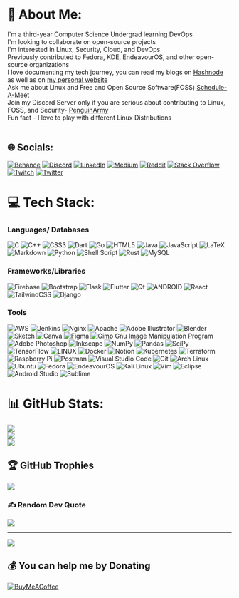 # 💫 About Me:
I'm a third-year Computer Science Undergrad learning DevOps<br>I'm looking to collaborate on open-source projects<br>I'm interested in Linux, Security, Cloud, and DevOps<br>Previously contributed to Fedora, KDE, EndeavourOS, and other open-source organizations<br>I love documenting my tech journey, you can read my blogs on [Hashnode](https://chococandy.hashnode.dev/) as well as on [my personal website](https://chococandy63.github.io/chococandy-blog/)<br>Ask me about Linux and Free and Open Source Software(FOSS) [Schedule-A-Meet](https://cal.com/chococandy)<br>Join my Discord Server only if you are serious about contributing to Linux, FOSS, and Security- [PenguinArmy](https://discord.gg/dnCVXmDUXt)<br>Fun fact - I love to play with different Linux Distributions<br><br>


## 🌐 Socials:
[![Behance](https://img.shields.io/badge/Behance-1769ff?logo=behance&logoColor=white)](https://behance.net/rybiht) [![Discord](https://img.shields.io/badge/Discord-%237289DA.svg?logo=discord&logoColor=white)](https://discord.com/users/810072462996930581) [![LinkedIn](https://img.shields.io/badge/LinkedIn-%230077B5.svg?logo=linkedin&logoColor=white)](https://www.linkedin.com/in/riya-bisht-81b365196/) [![Medium](https://img.shields.io/badge/Medium-12100E?logo=medium&logoColor=white)](https://medium.com/@riya-infinitygrl) [![Reddit](https://img.shields.io/badge/Reddit-%23FF4500.svg?logo=Reddit&logoColor=white)](https://reddit.com/user/Mystery-explorer) [![Stack Overflow](https://img.shields.io/badge/-Stackoverflow-FE7A16?logo=stack-overflow&logoColor=white)](https://stackoverflow.com/users/13398634) [![Twitch](https://img.shields.io/badge/Twitch-%239146FF.svg?logo=Twitch&logoColor=white)](https://twitch.tv/chococandy63) [![Twitter](https://img.shields.io/badge/Twitter-%231DA1F2.svg?logo=Twitter&logoColor=white)](https://twitter.com/RiyaBis48399225)  


# 💻 Tech Stack:

### Languages/ Databases

![C](https://img.shields.io/badge/c-%2300599C.svg?style=for-the-badge&logo=c&logoColor=white) ![C++](https://img.shields.io/badge/c++-%2300599C.svg?style=for-the-badge&logo=c%2B%2B&logoColor=white) ![CSS3](https://img.shields.io/badge/css3-%231572B6.svg?style=for-the-badge&logo=css3&logoColor=white) ![Dart](https://img.shields.io/badge/dart-%230175C2.svg?style=for-the-badge&logo=dart&logoColor=white) ![Go](https://img.shields.io/badge/go-%2300ADD8.svg?style=for-the-badge&logo=go&logoColor=white) ![HTML5](https://img.shields.io/badge/html5-%23E34F26.svg?style=for-the-badge&logo=html5&logoColor=white) ![Java](https://img.shields.io/badge/java-%23ED8B00.svg?style=for-the-badge&logo=java&logoColor=white) ![JavaScript](https://img.shields.io/badge/javascript-%23323330.svg?style=for-the-badge&logo=javascript&logoColor=%23F7DF1E) ![LaTeX](https://img.shields.io/badge/latex-%23008080.svg?style=for-the-badge&logo=latex&logoColor=white) ![Markdown](https://img.shields.io/badge/markdown-%23000000.svg?style=for-the-badge&logo=markdown&logoColor=white) ![Python](https://img.shields.io/badge/python-3670A0?style=for-the-badge&logo=python&logoColor=ffdd54) ![Shell Script](https://img.shields.io/badge/shell_script-%23121011.svg?style=for-the-badge&logo=gnu-bash&logoColor=white)
![Rust](https://img.shields.io/badge/rust-%23000000.svg?style=for-the-badge&logo=rust&logoColor=white) 
![MySQL](https://img.shields.io/badge/mysql-%2300f.svg?style=for-the-badge&logo=mysql&logoColor=white)

### Frameworks/Libraries

![Firebase](https://img.shields.io/badge/firebase-%23039BE5.svg?style=for-the-badge&logo=firebase)
![Bootstrap](https://img.shields.io/badge/bootstrap-%23563D7C.svg?style=for-the-badge&logo=bootstrap&logoColor=white) ![Flask](https://img.shields.io/badge/flask-%23000.svg?style=for-the-badge&logo=flask&logoColor=white) ![Flutter](https://img.shields.io/badge/Flutter-%2302569B.svg?style=for-the-badge&logo=Flutter&logoColor=white) ![Qt](https://img.shields.io/badge/Qt-%23217346.svg?style=for-the-badge&logo=Qt&logoColor=white) ![ANDROID](https://img.shields.io/badge/android-%2320232a.svg?style=for-the-badge&logo=android&logoColor=%a4c639) ![React](https://img.shields.io/badge/react-%2320232a.svg?style=for-the-badge&logo=react&logoColor=%2361DAFB) ![TailwindCSS](https://img.shields.io/badge/tailwindcss-%2338B2AC.svg?style=for-the-badge&logo=tailwind-css&logoColor=white) ![Django](https://img.shields.io/badge/django-%23092E20.svg?style=for-the-badge&logo=django&logoColor=white)

### Tools

![AWS](https://img.shields.io/badge/AWS-%23FF9900.svg?style=for-the-badge&logo=amazon-aws&logoColor=white)   ![Jenkins](https://img.shields.io/badge/jenkins-%232C5263.svg?style=for-the-badge&logo=jenkins&logoColor=white) ![Nginx](https://img.shields.io/badge/nginx-%23009639.svg?style=for-the-badge&logo=nginx&logoColor=white) ![Apache](https://img.shields.io/badge/apache-%23D42029.svg?style=for-the-badge&logo=apache&logoColor=white)  ![Adobe Illustrator](https://img.shields.io/badge/adobeillustrator-%23FF9A00.svg?style=for-the-badge&logo=adobeillustrator&logoColor=white) ![Blender](https://img.shields.io/badge/blender-%23F5792A.svg?style=for-the-badge&logo=blender&logoColor=white) ![Sketch](https://img.shields.io/badge/Sketch-FFB387?style=for-the-badge&logo=sketch&logoColor=black) ![Canva](https://img.shields.io/badge/Canva-%2300C4CC.svg?style=for-the-badge&logo=Canva&logoColor=white) 	![Figma](https://img.shields.io/badge/figma-%23F24E1E.svg?style=for-the-badge&logo=figma&logoColor=white) ![Gimp Gnu Image Manipulation Program](https://img.shields.io/badge/Gimp-657D8B?style=for-the-badge&logo=gimp&logoColor=FFFFFF) ![Adobe Photoshop](https://img.shields.io/badge/adobephotoshop-%2331A8FF.svg?style=for-the-badge&logo=adobephotoshop&logoColor=white) ![Inkscape](https://img.shields.io/badge/Inkscape-e0e0e0?style=for-the-badge&logo=inkscape&logoColor=080A13) ![NumPy](https://img.shields.io/badge/numpy-%23013243.svg?style=for-the-badge&logo=numpy&logoColor=white) ![Pandas](https://img.shields.io/badge/pandas-%23150458.svg?style=for-the-badge&logo=pandas&logoColor=white) ![SciPy](https://img.shields.io/badge/SciPy-%230C55A5.svg?style=for-the-badge&logo=scipy&logoColor=%white) ![TensorFlow](https://img.shields.io/badge/TensorFlow-%23FF6F00.svg?style=for-the-badge&logo=TensorFlow&logoColor=white) ![LINUX](https://img.shields.io/badge/Linux-FCC624?style=for-the-badge&logo=linux&logoColor=black) ![Docker](https://img.shields.io/badge/docker-%230db7ed.svg?style=for-the-badge&logo=docker&logoColor=white) ![Notion](https://img.shields.io/badge/Notion-%23000000.svg?style=for-the-badge&logo=notion&logoColor=white) ![Kubernetes](https://img.shields.io/badge/kubernetes-%23326ce5.svg?style=for-the-badge&logo=kubernetes&logoColor=white) ![Terraform](https://img.shields.io/badge/terraform-%235835CC.svg?style=for-the-badge&logo=terraform&logoColor=white) ![Raspberry Pi](https://img.shields.io/badge/-RaspberryPi-C51A4A?style=for-the-badge&logo=Raspberry-Pi) ![Postman](https://img.shields.io/badge/Postman-FF6C37?style=for-the-badge&logo=postman&logoColor=white) ![Visual Studio Code](https://img.shields.io/badge/Visual%20Studio%20Code-0078d7.svg?style=for-the-badge&logo=visual-studio-code&logoColor=white) ![Git](https://img.shields.io/badge/git-%23F05033.svg?style=for-the-badge&logo=git&logoColor=white) ![Arch Linux](https://img.shields.io/badge/ArchLinux-blue?style=for-the-badge&logo=ArchLinux&logoColor=white) ![Ubuntu](https://img.shields.io/badge/Ubuntu-orange?style=for-the-badge&logo=Ubuntu&logoColor=white) ![Fedora](https://img.shields.io/badge/Fedora-blue?style=for-the-badge&logo=Fedora&logoColor=white) ![EndeavourOS](https://img.shields.io/badge/EndeavourOS-pink?style=for-the-badge&logo=Endeavour-OS&logoColor=white) ![Kali Linux](https://img.shields.io/badge/KaliLinux-black?style=for-the-badge&logo=KaliLinux&logoColor=white) ![Vim](https://img.shields.io/badge/Vim-darkgreen?style=for-the-badge&logo=Vim&logoColor=white) ![Eclipse](https://img.shields.io/badge/Eclipse-orange?style=for-the-badge&logo=Eclipse&logoColor=darkblue) ![Android Studio](https://img.shields.io/badge/Android%20Studio-green?style=for-the-badge&logo=AndroidStudio&logoColor=white) ![Sublime](https://img.shields.io/badge/Sublime%20Text-orange?style=for-the-badge&logo=SublimeText&logoColor=white) 

# 📊 GitHub Stats:
![](https://github-readme-stats.vercel.app/api?username=chococandy63&theme=dark&hide_border=false&include_all_commits=true&count_private=true)<br/>
![](https://github-readme-streak-stats.herokuapp.com/?user=chococandy63&theme=dark&hide_border=false)<br/>
![](https://github-readme-stats.vercel.app/api/top-langs/?username=chococandy63&theme=dark&hide_border=false&include_all_commits=true&count_private=true&layout=compact)

## 🏆 GitHub Trophies
![](https://github-profile-trophy.vercel.app/?username=chococandy63&theme=tokyonight&no-frame=false&no-bg=false&margin-w=4)

### ✍️ Random Dev Quote
![](https://quotes-github-readme.vercel.app/api?type=vetical&theme=tokyonight)


---
[![](https://visitcount.itsvg.in/api?id=chococandy63&icon=0&color=0)](https://visitcount.itsvg.in)

  ## 💰 You can help me by Donating
  [![BuyMeACoffee](https://img.shields.io/badge/Buy%20Me%20a%20Coffee-ffdd00?style=for-the-badge&logo=buy-me-a-coffee&logoColor=black)](https://buymeacoffee.com/riyabisht) 

  
<!-- Proudly created with GPRM ( https://gprm.itsvg.in ) -->
